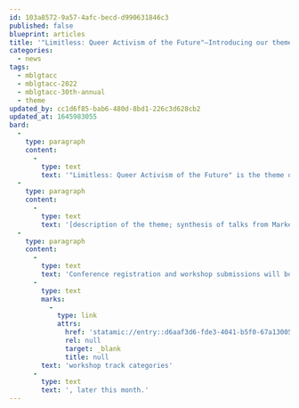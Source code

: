 ```yaml
---
id: 103a8572-9a57-4afc-becd-d990631846c3
published: false
blueprint: articles
title: '"Limitless: Queer Activism of the Future"—Introducing our theme for the 30th annual MBLGTACC; registration and workshop RFPs coming April 4'
categories:
  - news
tags:
  - mblgtacc
  - mblgtacc-2022
  - mblgtacc-30th-annual
  - theme
updated_by: cc1d6f85-bab6-480d-8bd1-226c3d628cb2
updated_at: 1645983055
bard:
  -
    type: paragraph
    content:
      -
        type: text
        text: '"Limitless: Queer Activism of the Future" is the theme of the 30th annual Midwest Bisexual Lesbian Gay Transgender Asexual College Conference, coming to Columbus, Ohio from October 21-23, 2022.'
  -
    type: paragraph
    content:
      -
        type: text
        text: '[description of the theme; synthesis of talks from Marketing and Programming areas]'
  -
    type: paragraph
    content:
      -
        type: text
        text: 'Conference registration and workshop submissions will both open starting on April 4. We look forward to sharing more information, including registration rates and '
      -
        type: text
        marks:
          -
            type: link
            attrs:
              href: 'statamic://entry::d6aaf3d6-fde3-4041-b5f0-67a13005275f'
              rel: null
              target: _blank
              title: null
        text: 'workshop track categories'
      -
        type: text
        text: ', later this month.'
---
```

